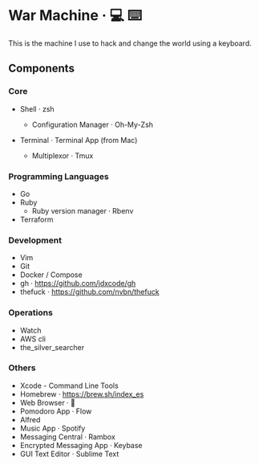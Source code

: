 # War Machine · 💻 ⌨️
This is the machine I use to hack and change the world using a keyboard.

## Components
### Core
* Shell · zsh
  - Configuration Manager · Oh-My-Zsh

* Terminal ·  Terminal App (from Mac)
  - Multiplexor · Tmux

### Programming Languages
* Go
* Ruby
  - Ruby version manager · Rbenv
* Terraform

### Development
* Vim
* Git
* Docker / Compose
* gh · https://github.com/jdxcode/gh
* thefuck · https://github.com/nvbn/thefuck

### Operations
* Watch
* AWS cli
* the_silver_searcher

### Others
* Xcode - Command Line Tools
* Homebrew · https://brew.sh/index_es
* Web Browser · 🦊
* Pomodoro App · Flow
* Alfred
* Music App · Spotify
* Messaging Central · Rambox
* Encrypted Messaging App · Keybase
* GUI Text Editor · Sublime Text
